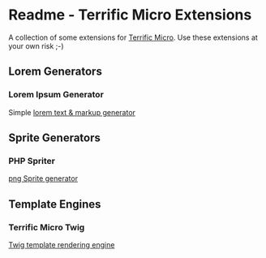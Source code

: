# Readme - Terrific Micro Extensions

A collection of some extensions for [Terrific Micro](http://namics.github.io/terrific-micro/).
Use these extensions at your own risk ;-)

## Lorem Generators

### Lorem Ipsum Generator

Simple [lorem text & markup generator](Lorem-Ipsum-Generator/README.md)

## Sprite Generators

### PHP Spriter

[png Sprite generator](php-spriter/README.md)

## Template Engines

### Terrific Micro Twig

[Twig template rendering engine](terrific-micro-twig/README.md)
